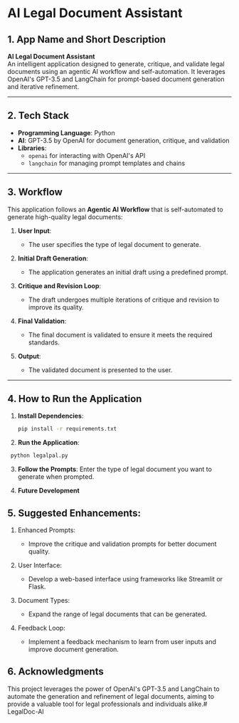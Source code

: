 # AI Legal Document Assistant

## 1. App Name and Short Description
**AI Legal Document Assistant**  
An intelligent application designed to generate, critique, and validate legal documents using an agentic AI workflow and self-automation. It leverages OpenAI's GPT-3.5 and LangChain for prompt-based document generation and iterative refinement.

---

## 2. Tech Stack
- **Programming Language**: Python
- **AI**: GPT-3.5 by OpenAI for document generation, critique, and validation
- **Libraries**:
  - `openai` for interacting with OpenAI's API
  - `langchain` for managing prompt templates and chains

---

## 3. Workflow

This application follows an **Agentic AI Workflow** that is self-automated to generate high-quality legal documents:

1. **User Input**:
   - The user specifies the type of legal document to generate.

2. **Initial Draft Generation**:
   - The application generates an initial draft using a predefined prompt.

3. **Critique and Revision Loop**:
   - The draft undergoes multiple iterations of critique and revision to improve its quality.

4. **Final Validation**:
   - The final document is validated to ensure it meets the required standards.

5. **Output**:
   - The validated document is presented to the user.

---

## 4. How to Run the Application

1. **Install Dependencies**:
   ```sh
   pip install -r requirements.txt
   ```
2. **Run the Application**: 
  ```sh
   python legalpal.py
   ```

3. **Follow the Prompts**:
   Enter the type of legal document you want to generate when prompted.

4. **Future Development**

## 5. Suggested Enhancements:

1. Enhanced Prompts:

   - Improve the critique and validation prompts for better document quality.

2. User Interface:

   - Develop a web-based interface using frameworks like Streamlit or Flask.

3. Document Types:

   - Expand the range of legal documents that can be generated.

4. Feedback Loop:

   - Implement a feedback mechanism to learn from user inputs and improve document generation.

## 6. Acknowledgments

This project leverages the power of OpenAI's GPT-3.5 and LangChain to automate the generation and refinement of legal documents, aiming to provide a valuable tool for legal professionals and individuals alike.# LegalDoc-AI
